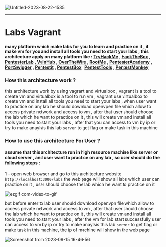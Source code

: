 ![Untitled-2023-08-22-1535](https://github.com/youssefshibl/labs_vagrant/assets/63800183/36226fbd-96f3-45a3-a78a-f077145f10d5)

---
# Labs Vagrant 
#### many platform which make labs for you to learn and practice on it , it make vm for you and install all tools you need to start your labs , this architecture apply on many platform like :  [TryHackMe](https://tryhackme.com/) , [HackTheBox](https://www.hackthebox.eu/) , [PentesterLab](https://pentesterlab.com/) , [VulnHub](https://www.vulnhub.com/) , [OverTheWire](https://overthewire.org/wargames/) , [RootMe](https://www.root-me.org/) , [PentesterAcademy](https://www.pentesteracademy.com/) , [PortSwigger](https://portswigger.net/web-security) , [Pentestit](https://lab.pentestit.ru/) , [PentestBox](https://pentestbox.org/) , [PentestTools](https://pentest-tools.com/home) , [PentestMonkey](https://pentestmonkey.net/)

### How this architecture work ?
this architecture work by using vagrant and virtualbox , vagrant is a tool to create vm and virtualbox is a tool to run vm , vagrant use virtualbox to create vm and install all tools you need to start your labs , when user want to practice on any lab he should download openvpen file which allow to access private network and access to vm , after that user should choose the lab which he want to practice on it , this will create vm and install all tools you need to start your labs , after that you can access to vm by ip or try to make anaylsis this lab `server` to get flag or make task in this machine

### How to use this architecture For User ? 

#### assume that this architecture run in high resource machine like server or cloud server , and user want to practice on any lab , so user should do the following steps :
1 - open web browser and go to this architecture website  `http://localhost:3000/labs` the web page will show all labs which user can practice on it , user should choose the lab which he want to practice on it

![ezgif com-video-to-gif](https://github.com/youssefshibl/labs_vagrant/assets/63800183/f7c015b4-bbef-4701-96e1-505328a15746)

but before enter to lab user should download openvpn file which allow to access private network and access to vm , after that user should choose the lab which he want to practice on it , this will create vm and install all tools you need to start your labs , after the vm for lab start successfully user can access to vm by ip or try to make anaylsis this lab `server` to get flag or make task in this machine, the ip of machine will show in the web page

![Screenshot from 2023-09-15 16-46-56](https://github.com/youssefshibl/labs_vagrant/assets/63800183/9b19e063-8c87-4608-8611-aa487e106fb7)
